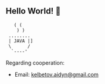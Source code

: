   ## Hello World! 👋
       ( (
        ) )
     ........
     | JAVA |]
     \      /
      `----'
Regarding cooperation:
 - Email: kelbetov.aidyn@gmail.com
